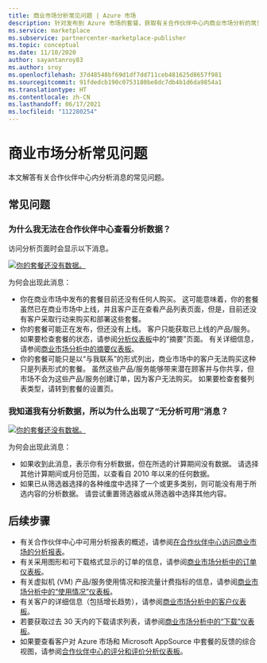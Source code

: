 ```yaml
---
title: 商业市场分析常见问题 | Azure 市场
description: 针对发布到 Azure 市场的套餐，获取有关合作伙伴中心内商业市场分析的常见问题的解答。
ms.service: marketplace
ms.subservice: partnercenter-marketplace-publisher
ms.topic: conceptual
ms.date: 11/10/2020
author: sayantanroy83
ms.author: sroy
ms.openlocfilehash: 37d48548bf69d1df7dd711ceb481625d8657f981
ms.sourcegitcommit: 91fdedcb190c0753180be8dc7db4b1d6da9854a1
ms.translationtype: HT
ms.contentlocale: zh-CN
ms.lasthandoff: 06/17/2021
ms.locfileid: "112280254"
---
```

# <a name="commercial-marketplace-analytics-common-questions"></a>商业市场分析常见问题

本文解答有关合作伙伴中心内分析消息的常见问题。

## <a name="common-questions"></a>常见问题

### <a name="why-am-i-unable-to-view-my-analytics-data-in-partner-center"></a>为什么我无法在合作伙伴中心查看分析数据？

访问分析页面时会显示以下消息。

[![你的套餐还没有数据。](./media/analytics-faq-no-data.png)](./media/analytics-faq-no-data.png#lightbox)

为何会出现此消息：

- 你在商业市场中发布的套餐目前还没有任何人购买。 这可能意味着，你的套餐虽然已在商业市场中上线，并且客户正在查看产品列表页面，但是，目前还没有客户采取行动来购买和部署这些套餐。
- 你的套餐可能正在发布，但还没有上线。 客户只能获取已上线的产品/服务。 如果要检查套餐的状态，请参阅[分析仪表板](https://go.microsoft.com/fwlink/?linkid=2165765)中的“摘要”页面。 有关详细信息，请参阅[商业市场分析中的摘要仪表板](summary-dashboard.md)。
- 你的套餐可能只是以“与我联系”的形式列出，商业市场中的客户无法购买这种只是列表形式的套餐。 虽然这些产品/服务能够带来潜在顾客并与你共享，但市场不会为这些产品/服务创建订单，因为客户无法购买。 如果要检查套餐列表类型，请转到套餐的设置页。

### <a name="i-know-i-have-analytics-data-so-why-does-the-no-analytics-available-message-appear"></a>我知道我有分析数据，所以为什么出现了“无分析可用”消息？

[![你的套餐还没有数据。](./media/analytics-faq-no-data.png)](./media/analytics-faq-no-data.png#lightbox)

为何会出现此消息：

- 如果收到此消息，表示你有分析数据，但在所选的计算期间没有数据。 请选择其他计算期间或月份范围，以查看自 2010 年以来的任何数据。
- 如果已从筛选器选择的各种维度中选择了一个或更多类别，则可能没有用于所选内容的分析数据。 请尝试重置筛选器或从筛选器中选择其他内容。

## <a name="next-steps"></a>后续步骤

- 有关合作伙伴中心中可用分析报表的概述，请参阅[在合作伙伴中心访问商业市场的分析报表](analytics.md)。
- 有关采用图形和可下载格式显示的订单的信息，请参阅[商业市场分析中的订单仪表板](orders-dashboard.md)。
- 有关虚拟机 (VM) 产品/服务使用情况和按流量计费指标的信息，请参阅[商业市场分析中的“使用情况”仪表板](usage-dashboard.md)。
- 有关客户的详细信息（包括增长趋势），请参阅[商业市场分析中的客户仪表板](customer-dashboard.md)。
- 若要获取过去 30 天内的下载请求列表，请参阅[商业市场分析中的“下载”仪表板](downloads-dashboard.md)。
- 如果要查看客户对 Azure 市场和 Microsoft AppSource 中套餐的反馈的综合视图，请参阅[合作伙伴中心的评分和评价分析仪表板](ratings-reviews.md)。
